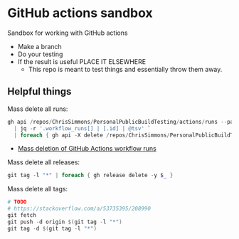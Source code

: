 # GitHub actions sandbox

Sandbox for working with GitHub actions

- Make a branch
- Do your testing
- If the result is useful PLACE IT ELSEWHERE
  - This repo is meant to test things and essentially throw them away.

## Helpful things

Mass delete all runs:

``` powershell
gh api /repos/ChrisSimmons/PersonalPublicBuildTesting/actions/runs --paginate `
  | jq -r '.workflow_runs[] | [.id] | @tsv' `
  | foreach { gh api -X delete /repos/ChrisSimmons/PersonalPublicBuildTesting/actions/runs/$_ }
```

- [Mass deletion of GitHub Actions workflow runs](https://qmacro.org/blog/posts/2021/03/26/mass-deletion-of-github-actions-workflow-runs/)

Mass delete all releases:

``` powershell
git tag -l "*" | foreach { gh release delete -y $_ }
```

Mass delete all tags:

``` powershell
# TODO
# https://stackoverflow.com/a/53735395/208990
git fetch
git push -d origin $(git tag -l "*")
git tag -d $(git tag -l "*")
```

